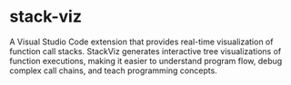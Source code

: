 # stack-viz
A Visual Studio Code extension that provides real-time visualization of function call stacks. StackViz generates interactive tree visualizations of function executions, making it easier to understand program flow, debug complex call chains, and teach programming concepts.
